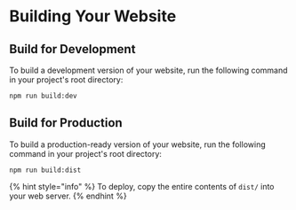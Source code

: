 # Building Your Website

## Build for Development

To build a development version of your website, run the following command in your project's root directory:

`npm run build:dev`

## Build for Production

To build a production-ready version of your website, run the following command in your project's root directory:

`npm run build:dist`

{% hint style="info" %}
To deploy, copy the entire contents of `dist/` into your web server.
{% endhint %}

